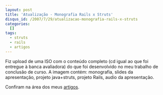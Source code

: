 ```yaml
--- 
layout: post
title: 'Atualização - Monografia Rails x Struts'
disqus_id: /2007/7/29/atualizacao-monografia-rails-x-struts
categories: 
  []
tags:
  - struts
  - rails
  - artigos
---
```



Fiz upload de uma ISO com o conteúdo completo (cd igual ao que foi entregue à banca avaliadora) do que foi desenvolvido no meu trabalho de conclusão de curso. A imagem contém: monografia, slides da apresentação, projeto java+struts, projeto Rails, audio da apresentação.

Confiram na área dos meus [artigos](/artigos).

